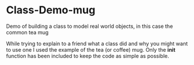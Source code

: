 # Class-Demo-mug
Demo of building a class to model real world objects, in this case the common tea mug

While trying to explain to a friend what a class did and why you might want to use one I used the example of the tea 
(or coffee) mug. Only the __init__ function has been included to keep the code as simple as possible.

